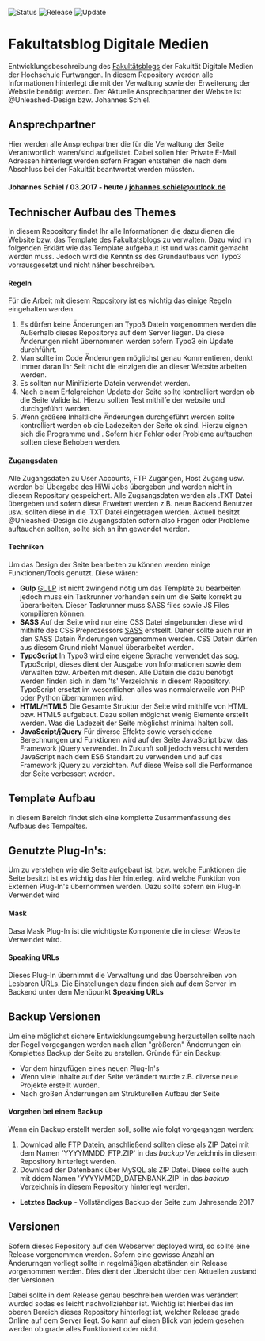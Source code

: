 ![Status](https://img.shields.io/badge/Status-stable-brightgreen.svg?style=for-the-badge) ![Release](https://img.shields.io/badge/Online-v1.0.0-brightgreen.svg?style=for-the-badge) ![Update](https://img.shields.io/badge/Update-11.12.2017-blue.svg?style=for-the-badge)


# Fakultatsblog Digitale Medien
Entwicklungsbeschreibung des [Fakultätsblogs](http://digitalemedien-furtwangen.de) der Fakultät Digitale Medien der Hochschule Furtwangen. In diesem Repository werden alle Informationen hinterlegt die mit der Verwaltung sowie der Erweiterung der Webstie benötigt werden. Der Aktuelle Ansprechpartner der Website ist @Unleashed-Design bzw. Johannes Schiel.

## Ansprechpartner
Hier werden alle Ansprechpartner die für die Verwaltung der Seite Verantwortlich waren/sind aufgelistet. Dabei sollen hier Private E-Mail Adressen hinterlegt werden sofern Fragen entstehen die nach dem Abschluss bei der Fakultät beantwortet werden müssten.

#### Johannes Schiel / 03.2017 - heute / johannes.schiel@outlook.de

## Technischer Aufbau des Themes
In diesem Repository findet Ihr alle Informationen die dazu dienen die Website bzw. das Template des Fakultatsblogs zu verwalten. Dazu wird im folgenden Erklärt wie das Template aufgebaut ist und was damit gemacht werden muss. Jedoch wird die Kenntniss des Grundaufbaus von Typo3 vorrausgesetzt und nicht näher beschreiben.

#### Regeln
Für die Arbeit mit diesem Repository ist es wichtig das einige Regeln eingehalten werden.

1. Es dürfen keine Änderungen an Typo3 Datein vorgenommen werden die Außerhalb dieses Repositorys auf dem Server liegen. Da diese Änderungen nicht übernommen werden sofern Typo3 ein Update durchführt.
2. Man sollte im Code Änderungen möglichst genau Kommentieren, denkt immer daran Ihr Seit nicht die einzigen die an dieser Website arbeiten werden.
3. Es sollten nur Minifizierte Datein verwendet werden.
4. Nach einem Erfolgreichen Update der Seite sollte kontrolliert werden ob die Seite Valide ist. Hierzu sollten Test mithilfe der website und durchgeführt werden.
5. Wenn größere Inhaltliche Änderungen durchgeführt werden sollte kontrolliert werden ob die Ladezeiten der Seite ok sind. Hierzu eignen sich die Programme und . Sofern hier Fehler oder Probleme auftauchen sollten diese Behoben werden.

#### Zugangsdaten
Alle Zugangsdaten zu User Accounts, FTP Zugängen, Host Zugang usw. werden bei Übergabe des HiWi Jobs übergeben und werden nicht in diesem Repository gespeichert. Alle Zugsangsdaten werden als .TXT Datei übergeben und sofern diese Erweitert werden z.B. neue Backend Benutzer usw. sollten diese in die .TXT Datei eingetragen werden. Aktuell besitzt @Unleashed-Design die Zugangsdaten sofern also Fragen oder Probleme auftauchen sollten, sollte sich an ihn gewendet werden.

#### Techniken
Um das Design der Seite bearbeiten zu können werden einige Funktionen/Tools genutzt. Diese wären:

* **Gulp** [GULP](https://gulpjs.com/) ist nicht zwingend nötig um das Template zu bearbeiten jedoch muss ein Taskrunner vorhanden sein um die Seite korrekt zu überarbeiten. Dieser Taskrunner muss SASS files sowie JS Files kompilieren können.
* **SASS** Auf der Seite wird nur eine CSS Datei eingebunden diese wird mithilfe des CSS Preprozessors [SASS](http://sass-lang.com/) erstsellt. Daher sollte auch nur in den SASS Datein Änderungen vorgenommen werden. CSS Datein dürfen aus diesem Grund nicht Manuel überarbeitet werden.
* **TypoScript** In Typo3 wird eine eigene Sprache verwendet das sog. TypoScript, dieses dient der Ausgabe von Informationen sowie dem Verwalten bzw. Arbeiten mit diesen. Alle Datein die dazu benötigt werden finden sich in dem 'ts' Verzeichnis in diesem Repository. TypoScript ersetzt im wesentlichen alles was normalerweile von PHP oder Python übernommen wird.
* **HTML/HTML5** Die Gesamte Struktur der Seite wird mithilfe von HTML bzw. HTML5 aufgebaut. Dazu sollen mögichst wenig Elemente erstellt werden. Was die Ladezeit der Seite möglichst minimal halten soll.
* **JavaScript/jQuery** Für diverse Effekte sowie verschiedene Berechnungen und Funktionen wird auf der Seite JavaScript bzw. das Framework jQuery verwendet. In Zukunft soll jedoch versucht werden JavaScript nach dem ES6 Standart zu verwenden und auf das Framework jQuery zu verzichten. Auf diese Weise soll die Performance der Seite verbessert werden.

## Template Aufbau
In diesem Bereich findet sich eine komplette Zusammenfassung des Aufbaus des Tempaltes.

## Genutzte Plug-In's:
Um zu verstehen wie die Seite aufgebaut ist, bzw. welche Funktionen die Seite besitzt ist es wichtig das hier hinterlegt wird welche Funktion von Externen Plug-In's übernommen werden. Dazu sollte sofern ein Plug-In Verwendet wird

#### Mask
Dasa Mask Plug-In ist die wichtigste Komponente die in dieser Website Verwendet wird.

#### Speaking URLs
Dieses Plug-In übernimmt die Verwaltung und das Überschreiben von Lesbaren URLs. Die Einstellungen dazu finden sich auf dem Server im Backend unter dem Menüpunkt **Speaking URLs**

## Backup Versionen
Um eine möglichst sichere Entwicklungsumgebung herzustellen sollte nach der Regel vorgegangen werden nach allen "größeren" Änderrungen ein Komplettes Backup der Seite zu erstellen. Gründe für ein Backup:

* Vor dem hinzufügen eines neuen Plug-In's
* Wenn viele Inhalte auf der Seite verändert wurde z.B. diverse neue Projekte erstellt wurden.
* Nach großen Änderrungen am Strukturellen Aufbau der Seite

#### Vorgehen bei einem Backup
Wenn ein Backup erstellt werden soll, sollte wie folgt vorgegangen werden:
1. Download alle FTP Datein, anschließend sollten diese als ZIP Datei mit dem Namen 'YYYYMMDD_FTP.ZIP' in das *backup* Verzeichnis in diesem Repository hinterlegt werden.
2. Download der Datenbank über MySQL als ZIP Datei. Diese sollte auch mit ddem Namen 'YYYYMMDD_DATENBANK.ZIP' in das *backup* Verzeichnis in diesem Repository hinterlegt werden.

* **Letztes Backup** - Vollständiges Backup der Seite zum Jahresende 2017

## Versionen
Sofern dieses Repository auf den Webserver deployed wird, so sollte eine Release vorgenommen werden. Sofern eine gewisse Anzahl an Änderurngen vorliegt sollte in regelmäßigen abständen ein Release vorgenommen werden. Dies dient der Übersicht über den Aktuellen zustand der Versionen.

Dabei sollte in dem Release genau beschreiben werden was verändert wurded sodas es leicht nachvollziehbar ist. Wichtig ist hierbei das im oberen Bereich dieses Repository hinterlegt ist, welcher Release grade Online auf dem Server liegt. So kann auf einen Blick von jedem gesehen werden ob grade alles Funktioniert oder nicht.
